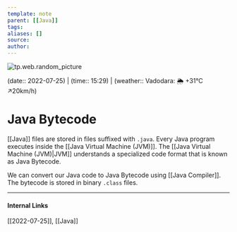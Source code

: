 ```yaml
---
template: note
parent: [[Java]]
tags: 
aliases: []
source: 
author: 
---
```

![tp.web.random_picture](https://images.unsplash.com/photo-1533883355737-25ab4d1fbefb?crop=entropy&cs=tinysrgb&fit=crop&fm=jpg&h=300&ixid=MnwxfDB8MXxyYW5kb218MHx8dHJlZSxsYW5kc2NhcGUsd2F0ZXIsbW91bnRhaW58fHx8fHwxNjU4NzQzMTgw&ixlib=rb-1.2.1&q=80&utm_campaign=api-credit&utm_medium=referral&utm_source=unsplash_source&w=900)

(date:: 2022-07-25) | (time:: 15:29) | (weather:: Vadodara: 🌦   +31°C ↗20km/h)

# Java Bytecode
[[Java]] files are stored in files suffixed with `.java`. Every Java program executes inside the [[Java Virtual Machine (JVM)]]. The [[Java Virtual Machine (JVM)|JVM]] understands a specialized code format that is known as Java Bytecode.

We can convert our Java code to Java Bytecode using [[Java Compiler]]. The bytecode is stored in binary `.class` files.


---
#### Internal Links
[[2022-07-25]], [[Java]]